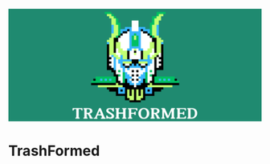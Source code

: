<p align = "center">
  <img src = "Trashformed Logo.png" width = "1000" height = "225" alt="LogoInsert"> 
</p>

# TrashFormed
